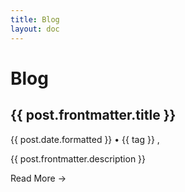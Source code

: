 ```yaml
---
title: Blog
layout: doc
---
```


<script setup>
import { data as posts } from './posts.data.ts'
</script>

# Blog

<div class="blog-list">
  <div v-for="post in posts" :key="post.url" class="blog-item">
    <h2>
      <a :href="post.url">{{ post.frontmatter.title }}</a>
    </h2>
    <div class="post-meta">
      {{ post.date.formatted }} • 
      <span v-for="(tag, index) in post.frontmatter.tags" :key="tag">
        <a :href="`/tags/${tag}`" class="tag">{{ tag }}</a>
        <span v-if="index < post.frontmatter.tags.length - 1">, </span>
      </span>
    </div>
    <p>{{ post.frontmatter.description }}</p>
    <a :href="post.url" class="read-more">Read More →</a>
  </div>
</div>